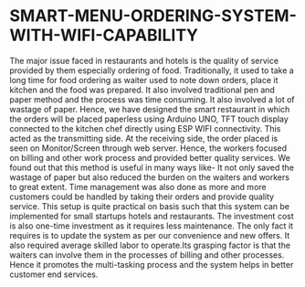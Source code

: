 # SMART-MENU-ORDERING-SYSTEM-WITH-WIFI-CAPABILITY
The major issue faced in restaurants and hotels is the quality of service provided by them especially ordering of food. Traditionally, it used to take a long time for food ordering as waiter used to note down orders, place it kitchen and the food was prepared. It also involved traditional pen and paper method and the process was time consuming. It also involved a lot of wastage of paper. Hence, we have designed the smart restaurant in which the orders will be placed paperless using Arduino UNO, TFT touch display connected to the kitchen chef directly using ESP WIFI connectivity. This acted as the transmitting side. At the receiving side, the order placed is seen on Monitor/Screen through web server. Hence, the workers focused on billing and other work process and provided better quality services. We found out that this method is useful in many ways like- It not only saved the wastage of paper but also reduced the burden on the waiters and workers to great extent. Time management was also done as more and more customers could be handled by taking their orders and provide quality service. This setup is quite practical on basis such that this system can be implemented for small startups hotels and restaurants. The investment cost is also one-time investment as it requires less maintenance. The only fact it requires is to update the system as per our convenience and new offers. It also required average skilled labor to operate.Its grasping factor is that the waiters can involve them in the processes of billing and other processes. Hence it promotes the multi-tasking process and the system helps in better customer end services.

